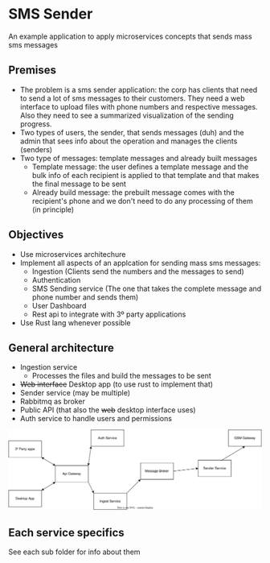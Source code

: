# SMS Sender

An example application to apply microservices concepts that sends mass sms messages

## Premises

- The problem is a sms sender application: the corp has clients that need to send a lot of sms messages to their customers. They need a web interface to upload files with phone numbers and respective messages. Also they need to see a summarized visualization of the sending progress.
- Two types of users, the sender, that sends messages (duh) and the admin that sees info about the operation and manages the clients (senders)
- Two type of messages: template messages and already built messages
  - Template message: the user defines a template message and the bulk info of each recipient is applied to that template and that makes the final message to be sent
  - Already build message: the prebuilt message comes with the recipient's phone and we don't need to do any processing of them (in principle)

## Objectives

- Use microservices architechure
- Implement all aspects of an applcation for sending mass sms messages:
  - Ingestion (Clients send the numbers and the messages to send)
  - Authentication
  - SMS Sending service (The one that takes the complete message and phone number and sends them)
  - User Dashboard
  - Rest api to integrate with 3º party applications
- Use Rust lang whenever possible

## General architecture

- Ingestion service
  - Processes the files and build the messages to be sent
- <strike>Web interface</strike> Desktop app (to use rust to implement that)
- Sender service (may be multiple)
- Rabbitmq as broker
- Public API (that also the <strike>web</strike> desktop interface uses)
- Auth service to handle users and permissions

<img src="diagram.svg" alt="Project's Diagram">

## Each service specifics

See each sub folder for info about them
